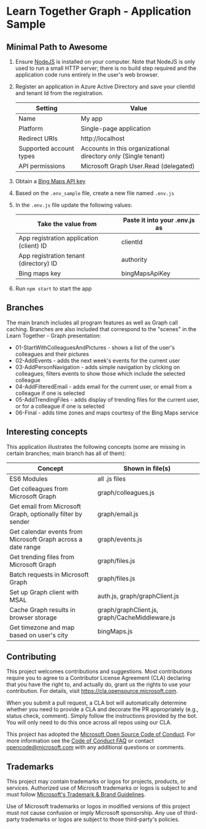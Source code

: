 # Learn Together Graph - Application Sample

## Minimal Path to Awesome

1. Ensure [NodeJS](https://nodejs.org) is installed on your computer. Note that NodeJS is only used to run a small HTTP server; there is no build step required and the application code runs entirely in the user's web browser.

1. Register an application in Azure Active Directory and save your clientId and tenant Id from the registration.

    Setting|Value
    -------|-----
    Name|My app
    Platform|Single-page application
    Redirect URIs|http://localhost
    Supported account types|Accounts in this organizational directory only (Single tenant)
    API permissions|Microsoft Graph User.Read (delegated)

1. Obtain a [Bing Maps API key](https://docs.microsoft.com/en-us/bingmaps/getting-started/bing-maps-dev-center-help/getting-a-bing-maps-key?WT.mc_id=m365-16105-cxa)

1. Based on the `.env_sample` file, create a new file named `.env.js`

1. In the `.env.js` file update the following values:

   Take the value from | Paste it into your .env.js as
   --------------------|------------------------------
   App registration application (client) ID | clientId
   App registration tenant (directory) ID | authority
   Bing maps key | bingMapsApiKey

1. Run `npm start` to start the app

## Branches

The main branch includes all program features as well as Graph call caching.
Branches are also included that correspond to the "scenes" in the Learn Together - Graph presentation:

 - 01-StartWithColleaguesAndPictures - shows a list of the user's colleagues and their pictures
 - 02-AddEvents - adds the next week's events for the current user
 - 03-AddPersonNavigation - adds simple navigation by clicking on colleagues; filters events to show those which include the selected colleague
 - 04-AddFilteredEmail - adds email for the current user, or email from a colleague if one is selected
 - 05-AddTrendingFiles - adds display of trending files for the current user, or for a colleague if one is selected
 - 06-Final - adds time zones and maps courtesy of the Bing Maps service

## Interesting concepts

This application illustrates the following concepts (some are missing in certain branches; main branch has all of them):

   Concept | Shown in file(s)
   --------|-----------------
   ES6 Modules | all .js files
   Get colleagues from Microsoft Graph | graph/colleagues.js
   Get email from Microsoft Graph, optionally filter by sender | graph/email.js
   Get calendar events from Microsoft Graph across a date range | graph/events.js
   Get trending files from Microsoft Graph | graph/files.js
   Batch requests in Microsoft Graph | graph/files.js
   Set up Graph client with MSAL | auth.js, graph/graphClient.js
   Cache Graph results in browser storage | graph/graphClient.js, graph/CacheMiddleware.js
   Get timezone and map based on user's city | bingMaps.js

## Contributing

This project welcomes contributions and suggestions.  Most contributions require you to agree to a Contributor License Agreement (CLA) declaring that you have the right to, and actually do, grant us the rights to use your contribution. For details, visit https://cla.opensource.microsoft.com.

When you submit a pull request, a CLA bot will automatically determine whether you need to provide a CLA and decorate the PR appropriately (e.g., status check, comment). Simply follow the instructions provided by the bot. You will only need to do this once across all repos using our CLA.

This project has adopted the [Microsoft Open Source Code of Conduct](https://opensource.microsoft.com/codeofconduct/). For more information see the [Code of Conduct FAQ](https://opensource.microsoft.com/codeofconduct/faq/) or contact [opencode@microsoft.com](mailto:opencode@microsoft.com) with any additional questions or comments.

## Trademarks

This project may contain trademarks or logos for projects, products, or services. Authorized use of Microsoft trademarks or logos is subject to and must follow 
[Microsoft's Trademark & Brand Guidelines](https://www.microsoft.com/en-us/legal/intellectualproperty/trademarks/usage/general).

Use of Microsoft trademarks or logos in modified versions of this project must not cause confusion or imply Microsoft sponsorship. Any use of third-party trademarks or logos are subject to those third-party's policies.